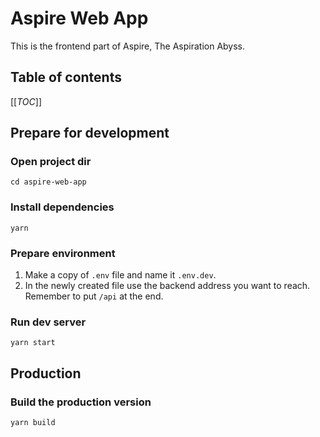 # Aspire Web App

This is the frontend part of Aspire, The Aspiration Abyss.

## Table of contents

[[_TOC_]]

## Prepare for development

### Open project dir

    cd aspire-web-app

### Install dependencies

    yarn

### Prepare environment

1. Make a copy of `.env` file and name it `.env.dev`.
2. In the newly created file use the backend address you want to reach. Remember to put `/api` at the end.

### Run dev server

    yarn start

## Production

### Build the production version

    yarn build
